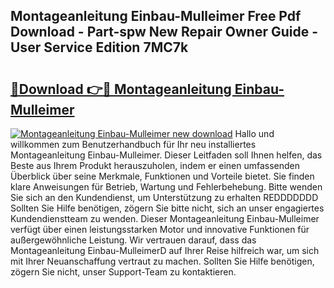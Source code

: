 ## Montageanleitung Einbau-Mulleimer Free Pdf Download - Part-spw New Repair Owner Guide - User Service Edition 7MC7k

# <h2><a href="http://df7bpof.blite.top/?on=Montageanleitung+Einbau-Mulleimer">🔗Download 👉🔴 Montageanleitung Einbau-Mulleimer</a></h2>

[![Montageanleitung Einbau-Mulleimer new download](https://i.imgur.com/lujVjoI.png)](http://df7bpof.blite.top/?on=Montageanleitung+Einbau-Mulleimer)
Hallo und willkommen zum Benutzerhandbuch für Ihr neu installiertes Montageanleitung Einbau-Mulleimer. Dieser Leitfaden soll Ihnen helfen, das Beste aus Ihrem Produkt herauszuholen, indem er einen umfassenden Überblick über seine Merkmale, Funktionen und Vorteile bietet. Sie finden klare Anweisungen für Betrieb, Wartung und Fehlerbehebung. Bitte wenden Sie sich an den Kundendienst, um Unterstützung zu erhalten REDDDDDDD Sollten Sie Hilfe benötigen, zögern Sie bitte nicht, sich an unser engagiertes Kundendienstteam zu wenden. Dieser Montageanleitung Einbau-Mulleimer verfügt über einen leistungsstarken Motor und innovative Funktionen für außergewöhnliche Leistung. Wir vertrauen darauf, dass das Montageanleitung Einbau-MulleimerD auf Ihrer Reise hilfreich war, um sich mit Ihrer Neuanschaffung vertraut zu machen. Sollten Sie Hilfe benötigen, zögern Sie nicht, unser Support-Team zu kontaktieren.
